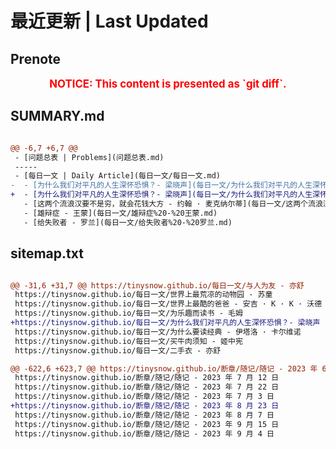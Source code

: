 # 最近更新 | Last Updated

## Prenote

<p style="font-size: larger; font-weight: bold; color: red; text-align: center;">NOTICE: This content is presented as `git diff`.</p>

## SUMMARY.md

```diff

@@ -6,7 +6,7 @@
 - [问题总表 | Problems](问题总表.md)
 -----
 - [每日一文 | Daily Article](每日一文/每日一文.md)
-  - [为什么我们对平凡的人生深怀恐惧？- 梁晓声](每日一文/为什么我们对平凡的人生深怀恐惧？-%20梁晓声)
+  - [为什么我们对平凡的人生深怀恐惧？- 梁晓声](每日一文/为什么我们对平凡的人生深怀恐惧？-%20梁晓声.md)
   - [这两个流浪汉要不是穷，就会花钱大方 - 约翰 · 麦克纳尔蒂](每日一文/这两个流浪汉要不是穷，就会花钱大方%20-%20约翰%20·%20麦克纳尔蒂.md)
   - [雄辩症 - 王蒙](每日一文/雄辩症%20-%20王蒙.md)
   - [给失败者 - 罗兰](每日一文/给失败者%20-%20罗兰.md)
```

## sitemap.txt

```diff

@@ -31,6 +31,7 @@ https://tinysnow.github.io/每日一文/与人为友 - 亦舒
 https://tinysnow.github.io/每日一文/世界上最荒凉的动物园 - 苏童
 https://tinysnow.github.io/每日一文/世界上最酷的爸爸 - 安吉 · K · K · 沃德
 https://tinysnow.github.io/每日一文/为乐趣而读书 - 毛姆
+https://tinysnow.github.io/每日一文/为什么我们对平凡的人生深怀恐惧？- 梁晓声
 https://tinysnow.github.io/每日一文/为什么要读经典 - 伊塔洛 · 卡尔维诺
 https://tinysnow.github.io/每日一文/买牛肉须知 - 姬中宪
 https://tinysnow.github.io/每日一文/二手衣 - 亦舒

@@ -622,6 +623,7 @@ https://tinysnow.github.io/断章/随记/随记 - 2023 年 6 月 9 日
 https://tinysnow.github.io/断章/随记/随记 - 2023 年 7 月 12 日
 https://tinysnow.github.io/断章/随记/随记 - 2023 年 7 月 22 日
 https://tinysnow.github.io/断章/随记/随记 - 2023 年 7 月 3 日
+https://tinysnow.github.io/断章/随记/随记 - 2023 年 8 月 23 日
 https://tinysnow.github.io/断章/随记/随记 - 2023 年 8 月 7 日
 https://tinysnow.github.io/断章/随记/随记 - 2023 年 9 月 15 日
 https://tinysnow.github.io/断章/随记/随记 - 2023 年 9 月 4 日
```


